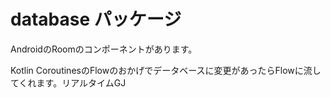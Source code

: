 # database パッケージ
AndroidのRoomのコンポーネントがあります。

Kotlin CoroutinesのFlowのおかげでデータベースに変更があったらFlowに流してくれます。リアルタイムGJ